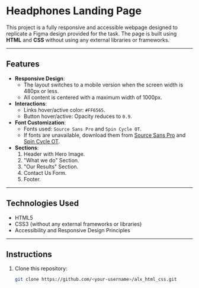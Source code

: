 # Headphones Landing Page

This project is a fully responsive and accessible webpage designed to replicate a Figma design provided for the task. The page is built using **HTML** and **CSS** without using any external libraries or frameworks.

---

## **Features**
- **Responsive Design**: 
  - The layout switches to a mobile version when the screen width is 480px or less.
  - All content is centered with a maximum width of 1000px.
- **Interactions**:
  - Links hover/active color: `#FF6565`.
  - Button hover/active: Opacity reduces to `0.9`.
- **Font Customization**: 
  - Fonts used: `Source Sans Pro` and `Spin Cycle OT`.
  - If fonts are unavailable, download them from [Source Sans Pro](https://fonts.google.com/specimen/Source+Sans+Pro) and [Spin Cycle OT](https://www.fonts.com/).
- **Sections**:
  1. Header with Hero Image.
  2. "What we do" Section.
  3. "Our Results" Section.
  4. Contact Us Form.
  5. Footer.

---

## **Technologies Used**
- HTML5
- CSS3 (without any external frameworks or libraries)
- Accessibility and Responsive Design Principles

---

## **Instructions**
1. Clone this repository:
   ```bash
   git clone https://github.com/<your-username>/alx_html_css.git
